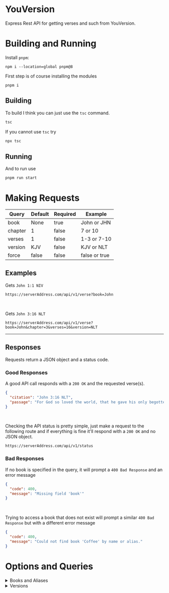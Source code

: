 # YouVersion

Express Rest API for getting verses and such from YouVersion.

# Building and Running

Install `pnpm`:

```
npm i --location=global pnpm@8
```

First step is of course installing the modules

```
pnpm i
```

## Building

To build I think you can just use the `tsc` command.

```bash
tsc
```

If you cannot use `tsc` try

```bash
npx tsc
```

## Running

And to run use

```bash
pnpm run start
```

# Making Requests

| Query   | Default | Required | Example       |
|---------|---------|----------|---------------|
| book    | None    | true     | John or JHN   |
| chapter | 1       | false    | 7 or 10       |
| verses  | 1       | false    | 1-3 or 7-10   |
| version | KJV     | false    | KJV or NLT    |
| force   | false   | false    | false or true |

## Examples

Gets `John 1:1 NIV`

```
https://serverAddress.com/api/v1/verse?book=John
```

<br>

Gets `John 3:16 NLT`

```
https://serverAddress.com/api/v1/verse?book=John&chapter=3&verses=16&version=NLT
```

---

## Responses

Requests return a JSON object and a status code.

### Good Responses

A good API call responds with a `200 OK` and the requested verse(s).

```json
{
  "citation": "John 3:16 NLT",
  "passage": "For God so loved the world, that he gave his only begotten Son, that whosoever believeth in him should not perish, but have everlasting life."
}
```

<br>

Checking the API status is pretty simple, just make a request to the following route and if everything is fine it'll
respond with a `200 OK` and no JSON object.

```
https://serverAddress.com/api/v1/status
```

### Bad Responses

If no book is specified in the query, it will prompt a `400 Bad Response` and an error message

```json
{
  "code": 400,
  "message": "Missing field 'book'"
}
```

<br>

Trying to access a book that does not exist will prompt a similar `400 Bad Response` but with a different error message

```json
{
  "code": 400,
  "message": "Could not find book 'Coffee' by name or alias."
}
```

# Options and Queries

<details>
<summary>Books and Aliases</summary>

| Book              | Alias |
|-------------------|-------|
| Genesis           | GEN   |
| Exodus            | EXO   |
| Leviticus         | LEV   |
| Numbers           | NUM   |
| Deuteronomy       | DEU   |
| Joshua            | JOS   |
| Judges            | JDG   |
| Ruth              | RUT   |
| 1st Samuel        | 1SA   |
| 2nd Samuel        | 2SA   |
| 1st Kings         | 1KI   |
| 2nd Kings         | 2KI   |
| 1st Chronicles    | 1CH   |
| 2nd Chronicles    | 2CH   |
| Ezra              | EZR   |
| Nehemiah          | NEH   |
| Esther            | EST   |
| Job               | JOB   |
| Psalms            | PSA   |
| Proverbs          | PRO   |
| Ecclesiastes      | ECC   |
| Song of Songs     | SNG   |
| Isaiah            | ISA   |
| Jeremiah          | JER   |
| Lamentations      | LAM   |
| Ezekiel           | EZK   |
| Daniel            | DAN   |
| Hosea             | HOS   |
| Joel              | JOL   |
| Amos              | AMO   |
| Obadiah           | OBA   |
| Jonah             | JON   |
| Micah             | MIC   |
| Nahum             | NAM   |
| Habakkuk          | HAB   |
| Zephaniah         | ZEP   |
| Haggai            | HAG   |
| Zechariah         | ZEC   |
| Malachi           | MAL   |
| Matthew           | MAT   |
| Mark              | MRK   |
| Luke              | LUK   |
| John              | JHN   |
| Acts              | ACT   |
| Romans            | ROM   |
| 1st Corinthians   | 1CO   |
| 2nd Corinthians   | 2CO   |
| Galatians         | GAL   |
| Ephesians         | EPH   |
| Philippians       | PHP   |
| Colossians        | COL   |
| 1st Thessalonians | 1TH   |
| 2nd Thessalonians | 2TH   |
| 1st Timothy       | 1TI   |
| 2nd Timothy       | 2TI   |
| Titus             | TIT   |
| Philemon          | PHM   |
| Hebrews           | HEB   |
| James             | JAS   |
| 1st Peter         | 1PE   |
| 2nd Peter         | 2PE   |
| 1st John          | 1JN   |
| 2nd John          | 2JN   |
| 3rd John          | 3JN   |
| Jude              | JUD   |
| Revelation        | REV   |

</details>

<details>
<summary>Versions</summary>

| Versions | ID   |
|----------|------|
| AMP      | 1588 |
| ICL00D   | 1196 |
| KJV      | 1    |
| NIV      | 111  |
| NLT      | 116  |
| NR06     | 122  |
| VULG     | 823  |
| TAOVBSI  | 339  |
| SCH2000  | 157  |

</details>
